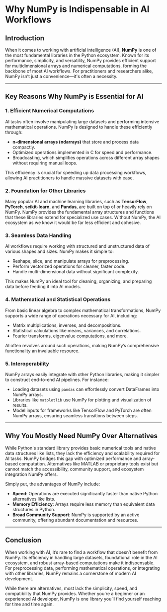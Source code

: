 # Why NumPy is Indispensable in AI Workflows

## Introduction

When it comes to working with artificial intelligence (AI), **NumPy** is one of the most fundamental libraries in the Python ecosystem. Known for its performance, simplicity, and versatility, NumPy provides efficient support for multidimensional arrays and numerical computations, forming the backbone of most AI workflows. For practitioners and researchers alike, NumPy isn’t just a convenience—it's often a necessity.

---

## Key Reasons Why NumPy is Essential for AI

### 1. **Efficient Numerical Computations**
AI tasks often involve manipulating large datasets and performing intensive mathematical operations. NumPy is designed to handle these efficiently through:
- **n-dimensional arrays (ndarrays)** that store and process data compactly.
- Optimized operations implemented in C for speed and performance.
- Broadcasting, which simplifies operations across different array shapes without requiring manual loops.

This efficiency is crucial for speeding up data processing workflows, allowing AI practitioners to handle massive datasets with ease.

### 2. **Foundation for Other Libraries**
Many popular AI and machine learning libraries, such as **TensorFlow**, **PyTorch**, **scikit-learn**, and **Pandas**, are built on top of or heavily rely on NumPy. NumPy provides the fundamental array structures and functions that these libraries extend for specialized use cases. Without NumPy, the AI ecosystem as we know it would be far less efficient and cohesive.

### 3. **Seamless Data Handling**
AI workflows require working with structured and unstructured data of various shapes and sizes. NumPy makes it simple to:
- Reshape, slice, and manipulate arrays for preprocessing.
- Perform vectorized operations for cleaner, faster code.
- Handle multi-dimensional data without significant complexity.

This makes NumPy an ideal tool for cleaning, organizing, and preparing data before feeding it into AI models.

### 4. **Mathematical and Statistical Operations**
From basic linear algebra to complex mathematical transformations, NumPy supports a wide range of operations necessary for AI, including:
- Matrix multiplications, inverses, and decompositions.
- Statistical calculations like means, variances, and correlations.
- Fourier transforms, eigenvalue computations, and more.

AI often revolves around such operations, making NumPy’s comprehensive functionality an invaluable resource.

### 5. **Interoperability**
NumPy arrays easily integrate with other Python libraries, making it simpler to construct end-to-end AI pipelines. For instance:
- Loading datasets using `pandas` can effortlessly convert DataFrames into NumPy arrays.
- Libraries like `matplotlib` use NumPy for plotting and visualization of results.
- Model inputs for frameworks like TensorFlow and PyTorch are often NumPy arrays, ensuring seamless transitions between steps.

---

## Why You Mostly Need NumPy Over Alternatives

While Python's standard library provides basic numerical tools and native data structures like lists, they lack the efficiency and scalability required for AI tasks. NumPy bridges this gap with optimized performance and array-based computation. Alternatives like MATLAB or proprietary tools exist but cannot match the accessibility, community support, and ecosystem integration NumPy offers.

Simply put, the advantages of NumPy include:
- **Speed**: Operations are executed significantly faster than native Python alternatives like lists.
- **Memory Efficiency**: Arrays require less memory than equivalent data structures in Python.
- **Broad Community Support**: NumPy is supported by an active community, offering abundant documentation and resources.

---

## Conclusion

When working with AI, it’s rare to find a workflow that doesn’t benefit from NumPy. Its efficiency in handling large datasets, foundational role in the AI ecosystem, and robust array-based computations make it indispensable. For preprocessing data, performing mathematical operations, or integrating with other libraries, NumPy remains a cornerstone of modern AI development.

While there are alternatives, most lack the simplicity, speed, and compatibility that NumPy provides. Whether you're a beginner or an experienced AI developer, NumPy is one library you’ll find yourself reaching for time and time again.
